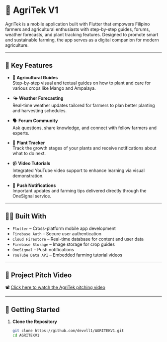 # 🌾 AgriTek V1

AgriTek is a mobile application built with Flutter that empowers Filipino farmers and agricultural enthusiasts with step-by-step guides, forums, weather forecasts, and plant tracking features. Designed to promote smart and sustainable farming, the app serves as a digital companion for modern agriculture.

<!-- Replace with actual logo URL or local asset -->

---

## 📱 Key Features

- 📘 **Agricultural Guides**  
  Step-by-step visual and textual guides on how to plant and care for various crops like Mango and Ampalaya.

- 🌤️ **Weather Forecasting**  
  Real-time weather updates tailored for farmers to plan better planting and harvesting schedules.

- 🗣️ **Forum Community**  
  Ask questions, share knowledge, and connect with fellow farmers and experts.

- 🌱 **Plant Tracker**  
  Track the growth stages of your plants and receive notifications about what to do next.

- 📹 **Video Tutorials**  
  Integrated YouTube video support to enhance learning via visual demonstration.

- 🔔 **Push Notifications**  
  Important updates and farming tips delivered directly through the OneSignal service.

---

## 🧑‍💻 Built With

- `Flutter` – Cross-platform mobile app development
- `Firebase Auth` – Secure user authentication
- `Cloud Firestore` – Real-time database for content and user data
- `Firebase Storage` – Image storage for crop guides
- `OneSignal` – Push notifications
- `YouTube Data API` – Embedded farming tutorial videos

---

## 🎥 Project Pitch Video

📽️ [Click here to watch the AgriTek pitching video](https://drive.google.com/file/d/1Ex2vpVV6YkuQA5UYGy4mXbSUrHxfu2lK/view?usp=drive_link)



---

## 🚀 Getting Started

1. **Clone the Repository**
   ```bash
   git clone https://github.com/devvll1/AGRITEKV1.git
   cd AGRITEKV1
